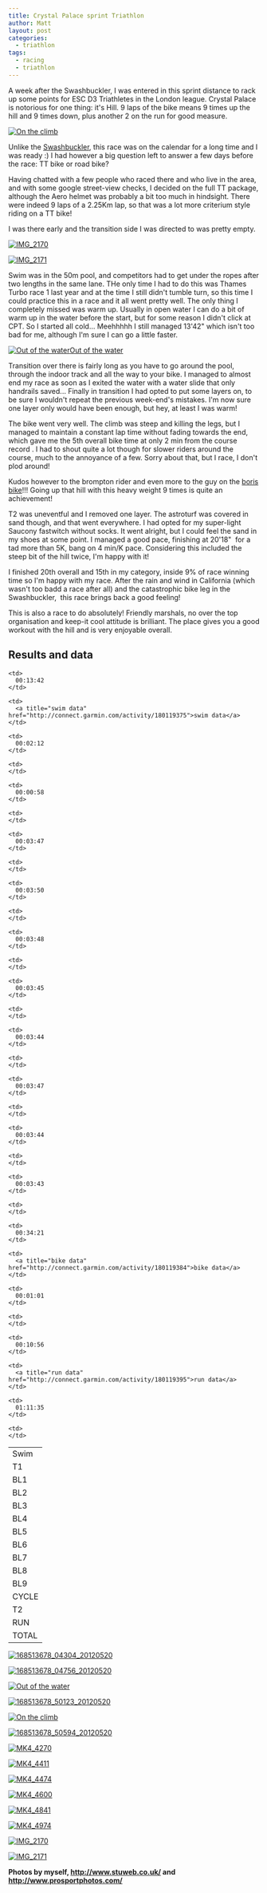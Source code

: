 ```yaml
---
title: Crystal Palace sprint Triathlon
author: Matt
layout: post
categories:
  - triathlon
tags:
  - racing
  - triathlon
---
```

A week after the Swashbuckler, I was entered in this sprint distance to rack up some points for ESC D3 Triathletes in the London league. Crystal Palace is notorious for one thing: it's Hill. 9 laps of the bike means 9 times up the hill and 9 times down, plus another 2 on the run for good measure.

<p class="attachement"><a href="{{ "168513678_50242_20120520.jpg" | image_path | cdn }}" title="On the climb" rel="lightbox[1117]"><img src="{{ "168513678_50242_20120520_r300.jpg" | image_path | cdn }}" alt="On the climb" /></a></p>

<!--more-->

Unlike the [Swashbuckler][1], this race was on the calendar for a long time and I was ready :) I had however a big question left to answer a few days before the race: TT bike or road bike?

Having chatted with a few people who raced there and who live in the area, and with some google street-view checks, I decided on the full TT package, although the Aero helmet was probably a bit too much in hindsight. There were indeed 9 laps of a 2.25Km lap, so that was a lot more criterium style riding on a TT bike!

I was there early and the transition side I was directed to was pretty empty.

<p class="attachement"><a href="{{ "IMG_2170.jpg" | image_path | cdn }}" title="IMG_2170" rel="lightbox[1117]"><img src="{{ "IMG_2170_r300.jpg" | image_path | cdn }}" alt="IMG_2170" /></a></p>

<p class="attachement"><a href="{{ "IMG_2171.jpg" | image_path | cdn }}" title="IMG_2171" rel="lightbox[1117]"><img src="{{ "IMG_2171_r300.jpg" | image_path | cdn }}" alt="IMG_2171" /></a></p>

Swim was in the 50m pool, and competitors had to get under the ropes after two lengths in the same lane. THe only time I had to do this was Thames Turbo race 1 last year and at the time I still didn't tumble turn, so this time I could practice this in a race and it all went pretty well. The only thing I completely missed was warm up. Usually in open water I can do a bit of warm up in the water before the start, but for some reason I didn't click at CPT. So I started all cold... Meehhhhh I still managed 13'42" which isn't too bad for me, although I'm sure I can go a little faster.

<p class="attachement"><a href="{{ "168513678_46003_20120520.jpg" | image_path | cdn }}" title="Out of the water" rel="lightbox[1117]"><img src="{{ "168513678_46003_20120520_r300.jpg" | image_path | cdn }}" alt="Out of the water" /><span>Out of the water</span></a></p>

Transition over there is fairly long as you have to go around the pool, through the indoor track and all the way to your bike. I managed to almost end my race as soon as I exited the water with a water slide that only handrails saved... Finally in transition I had opted to put some layers on, to be sure I wouldn't repeat the previous week-end's mistakes. I'm now sure one layer only would have been enough, but hey, at least I was warm!

The bike went very well. The climb was steep and killing the legs, but I managed to maintain a constant lap time without fading towards the end, which gave me the 5th overall bike time at only 2 min from the course record . I had to shout quite a lot though for slower riders around the course, much to the annoyance of a few. Sorry about that, but I race, I don't plod around!

Kudos however to the brompton rider and even more to the guy on the <span style="text-decoration: underline;">boris bike</span>!!! Going up that hill with this heavy weight 9 times is quite an achievement!

T2 was uneventful and I removed one layer. The astroturf was covered in sand though, and that went everywhere. I had opted for my super-light Saucony fastwitch without socks. It went alright, but I could feel the sand in my shoes at some point. I managed a good pace, finishing at 20'18"  for a tad more than 5K, bang on 4 min/K pace. Considering this included the steep bit of the hill twice, I'm happy with it!

I finished 20th overall and 15th in my category, inside 9% of race winning time so I'm happy with my race. After the rain and wind in California (which wasn't too badd a race after all) and the catastrophic bike leg in the Swashbuckler,  this race brings back a good feeling!

This is also a race to do absolutely! Friendly marshals, no over the top organisation and keep-it cool attitude is brilliant. The place gives you a good workout with the hill and is very enjoyable overall.

## Results and data

<div class="table_container">
<table>
  <tr>
    <td>
      Swim
    </td>

    <td>
      00:13:42
    </td>

    <td>
      <a title="swim data" href="http://connect.garmin.com/activity/180119375">swim data</a>
    </td>
  </tr>

  <tr>
    <td>
      T1
    </td>

    <td>
      00:02:12
    </td>

    <td>
    </td>
  </tr>

  <tr>
    <td>
      BL1
    </td>

    <td>
      00:00:58
    </td>

    <td>
    </td>
  </tr>

  <tr>
    <td>
      BL2
    </td>

    <td>
      00:03:47
    </td>

    <td>
    </td>
  </tr>

  <tr>
    <td>
      BL3
    </td>

    <td>
      00:03:50
    </td>

    <td>
    </td>
  </tr>

  <tr>
    <td>
      BL4
    </td>

    <td>
      00:03:48
    </td>

    <td>
    </td>
  </tr>

  <tr>
    <td>
      BL5
    </td>

    <td>
      00:03:45
    </td>

    <td>
    </td>
  </tr>

  <tr>
    <td>
      BL6
    </td>

    <td>
      00:03:44
    </td>

    <td>
    </td>
  </tr>

  <tr>
    <td>
      BL7
    </td>

    <td>
      00:03:47
    </td>

    <td>
    </td>
  </tr>

  <tr>
    <td>
      BL8
    </td>

    <td>
      00:03:44
    </td>

    <td>
    </td>
  </tr>

  <tr>
    <td>
      BL9
    </td>

    <td>
      00:03:43
    </td>

    <td>
    </td>
  </tr>

  <tr>
    <td>
      CYCLE
    </td>

    <td>
      00:34:21
    </td>

    <td>
      <a title="bike data" href="http://connect.garmin.com/activity/180119384">bike data</a>
    </td>
  </tr>

  <tr>
    <td>
      T2
    </td>

    <td>
      00:01:01
    </td>

    <td>
    </td>
  </tr>

  <tr>
    <td>
      RUN
    </td>

    <td>
      00:10:56
    </td>

    <td>
      <a title="run data" href="http://connect.garmin.com/activity/180119395">run data</a>
    </td>
  </tr>

  <tr>
    <td>
      TOTAL
    </td>

    <td>
      01:11:35
    </td>

    <td>
    </td>
  </tr>
</table>
</div>

<div class='gallery'>
    <dl class='gallery-item'>
        <dt class='gallery-icon attachement'>
            <a href="{{ "168513678_04304_20120520.jpg" | image_path | cdn }}" title="168513678_04304_20120520" rel="lightbox[1117]"><img src="{{ "168513678_04304_20120520_r300.jpg" | image_path | cdn }}" alt="168513678_04304_20120520" /></a>
        </dt>
    </dl>
    <dl class='gallery-item'>
        <dt class='gallery-icon attachement'>
            <a href="{{ "168513678_04756_20120520.jpg" | image_path | cdn }}" title="168513678_04756_20120520" rel="lightbox[1117]"><img src="{{ "168513678_04756_20120520_r300.jpg" | image_path | cdn }}" alt="168513678_04756_20120520" /></a>
        </dt>
    </dl>
    <dl class='gallery-item'>
        <dt class='gallery-icon attachement'>
            <a href="{{ "168513678_46003_20120520.jpg" | image_path | cdn }}" title="Out of the water" rel="lightbox[1117]"><img src="{{ "168513678_46003_20120520_r300.jpg" | image_path | cdn }}" alt="Out of the water" /></a>
        </dt>
    </dl>
    <dl class='gallery-item'>
        <dt class='gallery-icon attachement'>
            <a href="{{ "168513678_50123_20120520.jpg" | image_path | cdn }}" title="168513678_50123_20120520" rel="lightbox[1117]"><img src="{{ "168513678_50123_20120520_r300.jpg" | image_path | cdn }}" alt="168513678_50123_20120520" /></a>
        </dt>
    </dl>
    <dl class='gallery-item'>
        <dt class='gallery-icon attachement'>
            <a href="{{ "168513678_50242_20120520.jpg" | image_path | cdn }}" title="On the climb" rel="lightbox[1117]"><img src="{{ "168513678_50242_20120520_r300.jpg" | image_path | cdn }}" alt="On the climb" /></a>
        </dt>
    </dl>
    <dl class='gallery-item'>
        <dt class='gallery-icon attachement'>
            <a href="{{ "168513678_50594_20120520.jpg" | image_path | cdn }}" title="168513678_50594_20120520" rel="lightbox[1117]"><img src="{{ "168513678_50594_20120520_r300.jpg" | image_path | cdn }}" alt="168513678_50594_20120520" /></a>
        </dt>
    </dl>
    <dl class='gallery-item'>
        <dt class='gallery-icon attachement'>
            <a href="{{ "MK4_4270.jpg" | image_path | cdn }}" title="MK4_4270" rel="lightbox[1117]"><img src="{{ "MK4_4270_r300.jpg" | image_path | cdn }}" alt="MK4_4270" /></a>
        </dt>
    </dl>
    <dl class='gallery-item'>
        <dt class='gallery-icon attachement'>
            <a href="{{ "MK4_4411.jpg" | image_path | cdn }}" title="MK4_4411" rel="lightbox[1117]"><img src="{{ "MK4_4411_r300.jpg" | image_path | cdn }}" alt="MK4_4411" /></a>
        </dt>
    </dl>
    <dl class='gallery-item'>
        <dt class='gallery-icon attachement'>
            <a href="{{ "MK4_4474.jpg" | image_path | cdn }}" title="MK4_4474" rel="lightbox[1117]"><img src="{{ "MK4_4474_r300.jpg" | image_path | cdn }}" alt="MK4_4474" /></a>
        </dt>
    </dl>
    <dl class='gallery-item'>
        <dt class='gallery-icon attachement'>
            <a href="{{ "MK4_4600.jpg" | image_path | cdn }}" title="MK4_4600" rel="lightbox[1117]"><img src="{{ "MK4_4600_r300.jpg" | image_path | cdn }}" alt="MK4_4600" /></a>
        </dt>
    </dl>
    <dl class='gallery-item'>
        <dt class='gallery-icon attachement'>
            <a href="{{ "MK4_4841.jpg" | image_path | cdn }}" title="MK4_4841" rel="lightbox[1117]"><img src="{{ "MK4_4841_r300.jpg" | image_path | cdn }}" alt="MK4_4841" /></a>
        </dt>
    </dl>
    <dl class='gallery-item'>
        <dt class='gallery-icon attachement'>
            <a href="{{ "MK4_4974.jpg" | image_path | cdn }}" title="MK4_4974" rel="lightbox[1117]"><img src="{{ "MK4_4974_r300.jpg" | image_path | cdn }}" alt="MK4_4974" /></a>
        </dt>
    </dl>
    <dl class='gallery-item'>
        <dt class='gallery-icon attachement'>
            <a href="{{ "IMG_2170.jpg" | image_path | cdn }}" title="IMG_2170" rel="lightbox[1117]"><img src="{{ "IMG_2170_r300.jpg" | image_path | cdn }}" alt="IMG_2170" /></a>
        </dt>
    </dl>
    <dl class='gallery-item'>
        <dt class='gallery-icon attachement'>
            <a href="{{ "IMG_2171.jpg" | image_path | cdn }}" title="IMG_2171" rel="lightbox[1117]"><img src="{{ "IMG_2171_r300.jpg" | image_path | cdn }}" alt="IMG_2171" /></a>
        </dt>
    </dl>
</div>

**Photos by myself, <a href="http://www.stuweb.co.uk/">http://www.stuweb.co.uk/</a> and <a href="http://www.prosportphotos.com/">http://www.prosportphotos.com/</a>**

 [1]: /the-swashbuckler-2012-the-forest-wins-again "The Swashbuckler 2012 – The forest wins again"